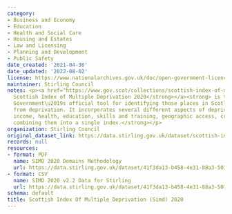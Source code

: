 ```yaml
---
category:
- Business and Economy
- Education
- Health and Social Care
- Housing and Estates
- Law and Licensing
- Planning and Development
- Public Safety
date_created: '2021-04-30'
date_updated: '2022-08-02'
license: https://www.nationalarchives.gov.uk/doc/open-government-licence/version/3/
maintainer: Stirling Council
notes: <p><a href="https://www.gov.scot/collections/scottish-index-of-multiple-deprivation-2020/"><strong>The
  Scottish Index of Multiple Deprivation 2020</strong></a><strong> is the Scottish
  Government\u2019s official tool for identifying those places in Scotland suffering
  from deprivation. It incorporates several different aspects of deprivation (employment,
  income, health, education, skills and training, geographic access, crime and housing),
  combining them into a single index.</strong></p>
organization: Stirling Council
original_dataset_link: https://data.stirling.gov.uk/dataset/scottish-index-of-multiple-deprivation-simd-2020
records: null
resources:
- format: PDF
  name: SIMD 2020 Domains Methodology
  url: https://data.stirling.gov.uk/dataset/41f3da13-b458-4e31-88a3-501bc684ee61/resource/1d9627a9-c7d2-48a6-a67e-e9a66b581716/download/simd-2020-domains-methodology.pdf
- format: CSV
  name: SIMD 2020 v2.2 Data for Stirling
  url: https://data.stirling.gov.uk/dataset/41f3da13-b458-4e31-88a3-501bc684ee61/resource/f845c639-73ba-4809-ae65-2f12f8186659/download/20210805-simd-2020-v2.2-data-for-stirling.csv
schema: default
title: Scottish Index Of Multiple Deprivation (Simd) 2020
---
```

